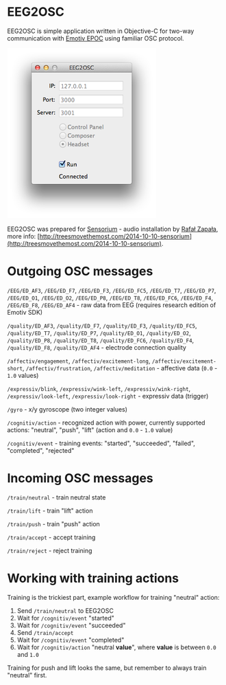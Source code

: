 # EEG2OSC

EEG2OSC is simple application written in Objective-C for two-way communication with [Emotiv EPOC](http://emotiv.com/epoc/) using familiar OSC protocol.

![](assets/screenshot.png)

EEG2OSC was prepared for [Sensorium](http://sensorium.com.pl) - audio installation by [Rafał Zapała](http://www.zapala.com.pl), more info: [http://treesmovethemost.com/2014-10-10-sensorium](http://treesmovethemost.com/2014-10-10-sensorium).

# Outgoing OSC messages

`/EEG/ED_AF3`, `/EEG/ED_F7`, `/EEG/ED_F3`, `/EEG/ED_FC5`, `/EEG/ED_T7`, `/EEG/ED_P7`, `/EEG/ED_O1`, `/EEG/ED_O2`, `/EEG/ED_P8`, `/EEG/ED_T8`, `/EEG/ED_FC6`, `/EEG/ED_F4`, `/EEG/ED_F8`, `/EEG/ED_AF4` - raw data from EEG (requires research edition of Emotiv SDK)

`/quality/ED_AF3`, `/quality/ED_F7`, `/quality/ED_F3`, `/quality/ED_FC5`, `/quality/ED_T7`, `/quality/ED_P7`, `/quality/ED_O1`, `/quality/ED_O2`, `/quality/ED_P8`, `/quality/ED_T8`, `/quality/ED_FC6`, `/quality/ED_F4`, `/quality/ED_F8`, `/quality/ED_AF4` - electrode connection quality

`/affectiv/engagement`, `/affectiv/excitement-long`, `/affectiv/excitement-short`, `/affectiv/frustration`, `/affectiv/meditation` - affective data (`0.0` - `1.0` values)

`/expressiv/blink`, `/expressiv/wink-left`, `/expressiv/wink-right`, `/expressiv/look-left`, `/expressiv/look-right` - expressiv data (trigger)

`/gyro` - x/y gyroscope (two integer values)

`/cognitiv/action` - recognized action with power, currently supported actions: "neutral", "push", "lift" (action and `0.0` - `1.0` value)

`/cognitiv/event` - training events: "started", "succeeded", "failed", "completed", "rejected"

# Incoming OSC messages

`/train/neutral` - train neutral state

`/train/lift` - train "lift" action

`/train/push` - train "push" action

`/train/accept` - accept training

`/train/reject` - reject training

# Working with training actions

Training is the trickiest part, example workflow for training "neutral" action:

1. Send `/train/neutral` to EEG2OSC
2. Wait for `/cognitiv/event` "started"
3. Wait for `/cognitiv/event` "succeeded"
4. Send `/train/accept`
5. Wait for `/cognitiv/event` "completed"
6. Wait for `/cognitiv/action` "neutral **value**", where **value** is between `0.0` and `1.0`

Training for push and lift looks the same, but remember to always train "neutral" first.

